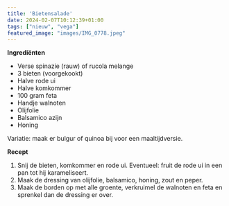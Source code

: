 ```yaml
---
title: 'Bietensalade'
date: 2024-02-07T10:12:39+01:00
tags: ["nieuw", "vega"]
featured_image: "images/IMG_0778.jpeg"
---
```


**Ingrediënten**
- Verse spinazie (rauw) of rucola melange
- 3 bieten (voorgekookt)
- Halve rode ui 
- Halve komkommer
- 100 gram feta 
- Handje walnoten 
- Olijfolie
- Balsamico azijn
- Honing

Variatie: maak er bulgur of quinoa bij voor een maaltijdversie.

**Recept**
1. Snij de bieten, komkommer en rode ui. Eventueel: fruit de rode ui in een pan tot hij karameliseert.
2. Maak de dressing van olijfolie, balsamico, honing, zout en peper.
3. Maak de borden op met alle groente, verkruimel de walnoten en feta en sprenkel dan de dressing er over.